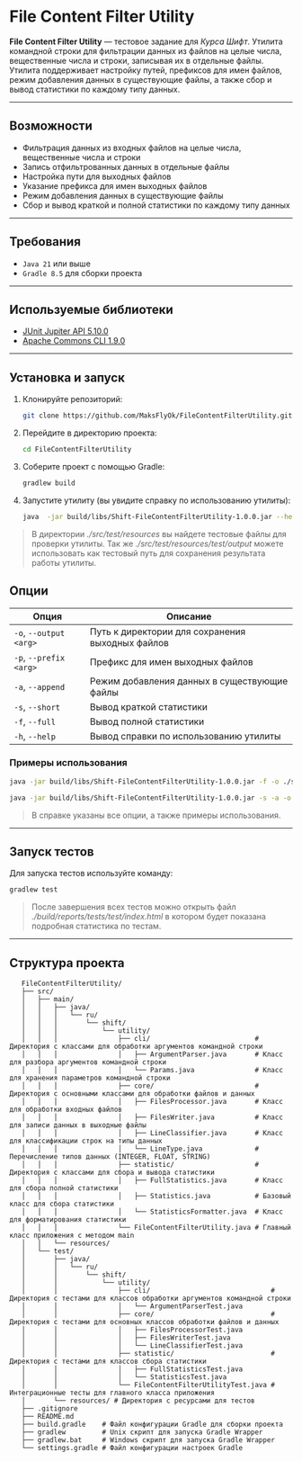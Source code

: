# File Content Filter Utility

**File Content Filter Utility** — тестовое задание для _Курса Шифт_. Утилита командной строки для фильтрации данных из файлов на целые числа, вещественные числа и строки, записывая их в отдельные файлы. Утилита поддерживает настройку путей, префиксов для имен файлов, режим добавления данных в существующие файлы, а также сбор и вывод статистики по каждому типу данных.

---

## Возможности

- Фильтрация данных из входных файлов на целые числа, вещественные числа и строки
- Запись отфильтрованных данных в отдельные файлы
- Настройка пути для выходных файлов
- Указание префикса для имен выходных файлов
- Режим добавления данных в существующие файлы
- Сбор и вывод краткой и полной статистики по каждому типу данных

---

## Требования

- `Java 21` или выше
- `Gradle 8.5` для сборки проекта

---

## Используемые библиотеки

- [JUnit Jupiter API 5.10.0](https://mvnrepository.com/artifact/org.junit.jupiter/junit-jupiter-api/5.10.0)
- [Apache Commons CLI 1.9.0](https://mvnrepository.com/artifact/commons-cli/commons-cli/1.9.0)

---

## Установка и запуск

1. Клонируйте репозиторий:

   ```bash
   git clone https://github.com/MaksFlyOk/FileContentFilterUtility.git
   ```
2. Перейдите в директорию проекта:

   ```bash
   cd FileContentFilterUtility
   ```
   
3. Соберите проект с помощью Gradle:
   ```bash
   gradlew build
   ```

4. Запустите утилиту (вы увидите справку по использованию утилиты):
   ```bash
   java  -jar build/libs/Shift-FileContentFilterUtility-1.0.0.jar --help
   ```

> В директории _./src/test/resources_ вы найдете тестовые файлы для проверки утилиты. Так же _./src/test/resources/test/output_ можете использовать как тестовый путь для сохранения результата работы утилиты.

## Опции

| Опция                  | Описание                                                          |
|------------------------|-------------------------------------------------------------------|
| `-o`, `--output <arg>` | Путь к директории для сохранения выходных файлов                  |
| `-p`, `--prefix <arg>` | Префикс для имен выходных файлов                                  |
| `-a`, `--append`       | Режим добавления данных в существующие файлы                      |
| `-s`, `--short`        | Вывод краткой статистики                                          |
| `-f`, `--full`         | Вывод полной статистики                                           |
| `-h`, `--help`         | Вывод справки по использованию утилиты                            |
 
### Примеры использования

   ```bash
   java -jar build/libs/Shift-FileContentFilterUtility-1.0.0.jar -f -o ./src/test/resources/test/output .\src\test\resources\file3.txt
   ```

   ```bash
   java -jar build/libs/Shift-FileContentFilterUtility-1.0.0.jar -s -a -o ./src/test/resources/test/output .\src\test\resources\file1.txt .\src\test\resources\file2.txt
   ```
> В справке указаны все опции, а также примеры использования.

---

## Запуск тестов

Для запуска тестов используйте команду:
```bash
gradlew test
```

> После завершения всех тестов можно открыть файл _./build/reports/tests/test/index.html_ в котором будет показана подробная статистика по тестам.

---

## Структура проекта
```
   FileContentFilterUtility/
   ├── src/
   │   ├── main/
   │   │   ├── java/
   │   │   │   └── ru/
   │   │   │       └── shift/
   │   │   │           └── utility/
   │   │   │               ├── cli/                          # Директория с классами для обработки аргументов командной строки
   │   │   │               │   ├── ArgumentParser.java       # Класс для разбора аргументов командной строки
   │   │   │               │   └── Params.java               # Класс для хранения параметров командной строки
   │   │   │               ├── core/                         # Директория с основными классами для обработки файлов и данных
   │   │   │               │   ├── FilesProcessor.java       # Класс для обработки входных файлов
   │   │   │               │   ├── FilesWriter.java          # Класс для записи данных в выходные файлы
   │   │   │               │   ├── LineClassifier.java       # Класс для классификации строк на типы данных
   │   │   │               │   └── LineType.java             # Перечисление типов данных (INTEGER, FLOAT, STRING)
   │   │   │               ├── statistic/                    # Директория с классами для сбора и вывода статистики
   │   │   │               │   ├── FullStatistics.java       # Класс для сбора полной статистики
   │   │   │               │   ├── Statistics.java           # Базовый класс для сбора статистики
   │   │   │               │   └── StatisticsFormatter.java  # Класс для форматирования статистики
   │   │   │               └── FileContentFilterUtility.java # Главный класс приложения с методом main
   │   │   └── resources/
   │   └── test/
   │       ├── java/
   │       │   └── ru/
   │       │       └── shift/
   │       │           └── utility/
   │       │               ├── cli/                              # Директория с тестами для классов обработки аргументов командной строки
   │       │               │   └── ArgumentParserTest.java
   │       │               ├── core/                             # Директория с тестами для основных классов обработки файлов и данных
   │       │               │   ├── FilesProcessorTest.java
   │       │               │   ├── FilesWriterTest.java
   │       │               │   └── LineClassifierTest.java
   │       │               ├── statistic/                        # Директория с тестами для классов сбора статистики
   │       │               │   ├── FullStatisticsTest.java
   │       │               │   └── StatisticsTest.java
   │       │               └── FileContentFilterUtilityTest.java # Интеграционные тесты для главного класса приложения
   │       └── resources/ # Директория с ресурсами для тестов
   ├── .gitignore
   ├── README.md 
   ├── build.gradle    # Файл конфигурации Gradle для сборки проекта
   ├── gradlew         # Unix скрипт для запуска Gradle Wrapper
   ├── gradlew.bat     # Windows скрипт для запуска Gradle Wrapper
   └── settings.gradle # Файл конфигурации настроек Gradle
```